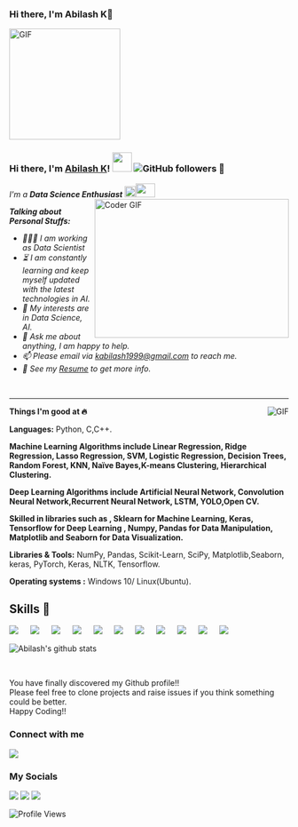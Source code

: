 ### Hi there, I'm Abilash K👋

<img alt="GIF" height= 200 src="https://user-images.githubusercontent.com/44522024/95550376-68e7f880-0a26-11eb-8284-3ae06236dba1.gif" />


### Hi there, I'm [Abilash K]()! <img src="https://raw.githubusercontent.com/TheDudeThatCode/TheDudeThatCode/master/Assets/Hi.gif" width=35 height=35> ![GitHub followers](https://img.shields.io/github/followers/Abilashkanagasabai?style=social) 👋

<p>
  <em>
    I'm a <b>Data Science Enthusiast</b> <img src="https://raw.githubusercontent.com/TheDudeThatCode/TheDudeThatCode/master/Assets/Medal.gif" width=20 height=20><img src="https://raw.githubusercontent.com/TheDudeThatCode/TheDudeThatCode/master/Assets/Developer.gif" width=35 height=25> 
  </em>
<img align="right" alt="Coder GIF" height=250 width=350 src="https://magiccopy.xyz/assets/images/hadder.gif" />
 </p>


<em>

**Talking about Personal Stuffs:**

- 👨🏽‍💻 I am working as Data Scientist 
- ⏳ I am constantly learning and keep myself updated with the latest technologies in AI.
- 🤔 My interests are in Data Science, AI.
- 💬 Ask me about anything, I am happy to help.
- 📫 Please email via kabilash1999@gmail.com to reach me.
- 📝 See my [Resume](https://github.com/Abilashkanagasabai/Resume/blob/main/Abilash_Data_Science.pdf) to get more info.

<br/>
</em>

<hr>
<div>
<p>
<img align="right" alt="GIF" src="https://media.giphy.com/media/L8K62iTDkzGX6/giphy.gif" />

**Things I'm good at :fire:**

**Languages:**  Python, C,C++.

**Machine Learning Algorithms include Linear Regression,
Ridge Regression, Lasso Regression, SVM, Logistic
Regression, Decision Trees, Random Forest, KNN,
Naïve Bayes,K-means Clustering, Hierarchical
Clustering.**

**Deep Learning Algorithms include Artificial Neural
Network, Convolution Neural Network,Recurrent
Neural Network, LSTM, YOLO,Open CV.**

**Skilled in libraries such as , Sklearn for Machine Learning,
Keras, Tensorflow for Deep Learning , Numpy, Pandas
for Data Manipulation, Matplotlib and Seaborn for Data
Visualization.**

**Libraries & Tools:** NumPy, Pandas, Scikit-Learn, SciPy, Matplotlib,Seaborn, keras, PyTorch, Keras, NLTK, Tensorflow.

**Operating systems :** Windows 10/ Linux(Ubuntu).

## Skills 🚀 

[![](https://img.shields.io/badge/Tensorflow-fc820f?style=for-the-badge&logo=tensorflow&logoColor=white)](#) &emsp;
[![](https://img.shields.io/badge/ScikitLearn-389cc7?style=for-the-badge&logo=scikit-learn&logoColor=white)](#) &emsp;
[![](https://img.shields.io/badge/Keras-fc2814?style=for-the-badge&logo=keras&logoColor=white)](#) &emsp;
[![](https://img.shields.io/badge/Pandas-3e5e78?style=for-the-badge&logo=pandas&logoColor=white)](#) &emsp;
[![](https://img.shields.io/badge/numpy-695170?style=for-the-badge&logo=numpy&logoColor=white)](#) &emsp;
[![](https://img.shields.io/badge/OpenCV-a5eb60?style=for-the-badge&logo=opencv_python&logoColor=white)](#) &emsp;
[![](https://img.shields.io/badge/Python-3776AB?style=for-the-badge&logo=python&logoColor=white)](#) &emsp;
[![](https://img.shields.io/badge/C-00599C?style=for-the-badge&logo=c&logoColor=white)](#) &emsp;
[![](https://img.shields.io/badge/Heroku-430098?style=for-the-badge&logo=heroku&logoColor=white)](#) &emsp;
[![](https://img.shields.io/badge/MySQL-00000F?style=for-the-badge&logo=mysql&logoColor=white)](#) &emsp;
[![](https://img.shields.io/badge/Linux-00000F?style=for-the-badge&logo=linux&logoColor=white)](#) &emsp;

![Abilash's github stats](https://github-readme-stats.vercel.app/api?username=Abilashkanagasabai&show_icons=true&hide_border=true)

<br/>

You have finally discovered my Github profile!!
<br/>
Please feel free to clone projects and raise issues if you think something could be better.
<br/>
Happy Coding!!

### Connect with me
[<img target="_blank" src="https://img.icons8.com/bubbles/100/000000/secured-letter.png">](mailto:kabilash1999@gmail.com)


### My Socials

[<img target="_blank" src="https://img.icons8.com/bubbles/100/000000/linkedin.png">](https://www.linkedin.com/in/abilash-kanagasabai-675559166/)  [<img target="_blank" src="https://img.icons8.com/bubbles/100/000000/github.png">](https://github.com/Abilashkanagasabai)  [<img target="_blank" src="https://img.icons8.com/bubbles/100/000000/instagram-new.png">](https://www.instagram.com/this_is_abilash/)


![Profile Views](https://komarev.com/ghpvc/?username=Abilashkanagasabai&style=flat-square)

```python

```
